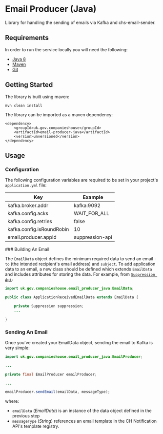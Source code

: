 # Email Producer (Java)

Library for handling the sending of emails via Kafka and chs-email-sender.


## Requirements

In order to run the service locally you will need the following:
- [Java 8](http://www.oracle.com/technetwork/java/javase/downloads/jdk8-downloads-2133151.html)
- [Maven](https://maven.apache.org/download.cgi)
- [Git](https://git-scm.com/downloads)

## Getting Started

The library is built using maven:
```
mvn clean install
```

The library can be imported as a maven dependency:
```
<dependency>
    <groupId>uk.gov.companieshouse</groupId>
    <artifactId>email-producer-java</artifactId>
    <version>unversioned</version>
</dependency>
```

## Usage

### Configuration

The following configuration variables are required to be set in your project's `application.yml` file:

Key                       | Example                                                     
------------------------- | -------------
kafka.broker.addr         | kafka:9092
kafka.config.acks         | WAIT_FOR_ALL
kafka.config.retries      | false
kafka.config.isRoundRobin | 10
email.producer.appId      | suppression-api

### Building An Email

The `EmailData` object defines the minimum required data to send an email - `to` (the intended recipient's email address) and `subject`. To add application data to an email, a new class should be defined which extends `EmailData` and includes attributes for storing the data. For example, from [`Suppression Api`](https://github.com/companieshouse/suppression-api):

```java
import uk.gov.companieshouse.email_producer_java.EmailData;

public class ApplicationReceivedEmailData extends EmailData {

    private Suppression suppression;
    ...

}
```

### Sending An Email

Once you've created your EmailData object, sending the email to Kafka is very simple:
```java
import uk.gov.companieshouse.email_producer_java.EmailProducer;

...

private final EmailProducer emailProducer;

...

emailProducer.sendEmail(emailData, messageType);
```
where:
* `emailData` (_EmailData_) is an instance of the data object defined in the previous step
* `messageType` (_String_) references an email template in the CH Notification API's template registry.
